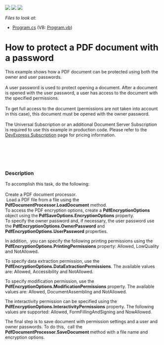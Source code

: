 <!-- default badges list -->
![](https://img.shields.io/endpoint?url=https://codecentral.devexpress.com/api/v1/VersionRange/128595660/15.1.3%2B)
[![](https://img.shields.io/badge/Open_in_DevExpress_Support_Center-FF7200?style=flat-square&logo=DevExpress&logoColor=white)](https://supportcenter.devexpress.com/ticket/details/T243764)
[![](https://img.shields.io/badge/📖_How_to_use_DevExpress_Examples-e9f6fc?style=flat-square)](https://docs.devexpress.com/GeneralInformation/403183)
<!-- default badges end -->
<!-- default file list -->
*Files to look at*:

* [Program.cs](./CS/PDFPasswordProtection/Program.cs) (VB: [Program.vb](./VB/PDFPasswordProtection/Program.vb))
<!-- default file list end -->
# How to protect a PDF document with a password


This example shows how a PDF document can be protected using both the owner and user passwords.<br><br>A user password is used to protect opening a document. After a document is opened with the user password, a user has access to the document with the specified permissions.<br><br>To get full access to the document (permissions are not taken into account in this case), this document must be opened with the owner password.<br><br>The Universal Subscription or an additional Document Server Subscription is required to use this example in production code. Please refer to the <a href="https://www.devexpress.com/Subscriptions/">DevExpress Subscription</a> page for pricing information. <br><br><br> 
<p> </p>


<h3>Description</h3>

To accomplish this task, do the following: <br><br>Create a PDF document processor.<br>&nbsp;Load a PDF file from a file using the <strong>PdfDocumentProcessor.LoadDocument</strong> method.<br>To access the PDF&nbsp;encryption options, create a <strong>PdfEncryptionOptions</strong> object using the<strong> PdfSaveOptions.EncryptionOptions</strong> property.&nbsp;<br>To specify the owner password and, if necessary, the user password use the <strong>PdfEncryptionOptions.OwnerPassword</strong> and <strong>PdfEncryptionOptions.UserPassword</strong> properties.&nbsp;
<p>In addition,&nbsp; you can specify the following printing permissions using the <strong>PdfEncryptionOptions.PrintingPermissions</strong> property: Allowed, LowQuality and NotAllowed.</p>
<p>To specify data extraction permission, use the <strong>PdfEncryptionOptions.DataExtractionPermissions</strong>. The available values are: Allowed, Accessibility and NotAllowed.</p>
<p>To specify modification permission, use the <strong>PdfEncryptionOptions.ModificationPermissions</strong> property. The available values are: Allowed, DocumentAssembling and NotAllowed.</p>
<p>The interactivity permission can be specified using the <strong>PdfEncryptionOptions.InteractivityPermissions</strong> property. The following values are supported: Allowed, FormFillingAndSigning and NowAllowed.</p>
<p>The final step is to&nbsp;save document with permission settings and a user and owner passwords. To do this,&nbsp; call the <strong>PdfDocumentProcessor.SaveDocument&nbsp;</strong>method with a file name and encryption options.</p>

<br/>


